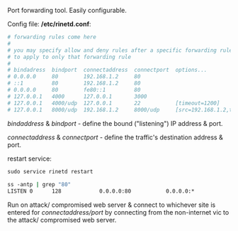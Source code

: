 

Port forwarding tool. Easily configurable.  
  
  
Config file: **/etc/rinetd.conf**:
```bash
# forwarding rules come here  
#  
# you may specify allow and deny rules after a specific forwarding rule  
# to apply to only that forwarding rule  
#  
# bindadress  bindport  connectaddress  connectport  options...  
# 0.0.0.0     80        192.168.1.2     80  
# ::1         80        192.168.1.2     80  
# 0.0.0.0     80        fe80::1         80  
# 127.0.0.1   4000      127.0.0.1       3000  
# 127.0.0.1   4000/udp  127.0.0.1       22           [timeout=1200]  
# 127.0.0.1   8000/udp  192.168.1.2     8000/udp     [src=192.168.1.2,timeout=1200]
```

_bindaddress_ & _bindport_ - define the bound ("listening") IP address & port.  
  
_connectaddress_ & _connectport_ - define the traffic's destination address & port.  
  
restart service:  
```bash
sudo service rinetd restart  
  
ss -antp | grep "80"  
LISTEN 0      128            0.0.0.0:80           0.0.0.0:*
```


Run on attack/ compromised web server & connect to whichever site is entered for _connectaddress/port_ by connecting from the non-internet vic to the attack/ compromised web server.